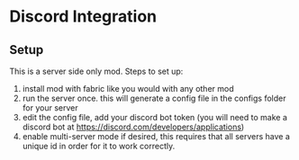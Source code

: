 # Discord Integration

## Setup

This is a server side only mod. Steps to set up:
1. install mod with fabric like you would with any other mod
2. run the server once. this will generate a config file in the configs folder for your server
3. edit the config file, add your discord bot token (you will need to make a discord bot at https://discord.com/developers/applications)
4. enable multi-server mode if desired, this requires that all servers have a unique id in order for it to work correctly.
